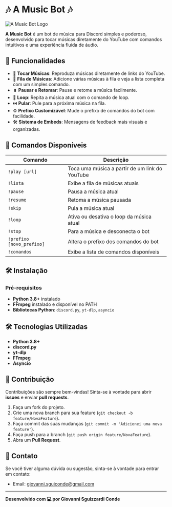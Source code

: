 # 🎶 A Music Bot 🎶
![A Music Bot Logo](https://github.com/user-attachments/assets/174db6c5-e71f-43cb-ae8a-153901de1452)

**A Music Bot** é um bot de música para Discord simples e poderoso, desenvolvido para tocar músicas diretamente do YouTube com comandos intuitivos e uma experiência fluida de áudio. 

## 🚀 Funcionalidades

- 🎵 **Tocar Músicas**: Reproduza músicas diretamente de links do YouTube.
- 📜 **Fila de Músicas**: Adicione várias músicas à fila e veja a lista completa com um simples comando.
- ⏸️ **Pausar e Retomar**: Pause e retome a música facilmente.
- 🔄 **Loop**: Repita a música atual com o comando de loop.
- ⏭️ **Pular**: Pule para a próxima música na fila.
- ⚙️ **Prefixo Customizável**: Mude o prefixo de comandos do bot com facilidade.
- 🛠️ **Sistema de Embeds**: Mensagens de feedback mais visuais e organizadas.

## 📄 Comandos Disponíveis

| Comando                   | Descrição                                            |
|---------------------------|------------------------------------------------------|
| `!play [url]`              | Toca uma música a partir de um link do YouTube       |
| `!lista`                   | Exibe a fila de músicas atuais                      |
| `!pause`                   | Pausa a música atual                                |
| `!resume`                  | Retoma a música pausada                             |
| `!skip`                    | Pula a música atual                                 |
| `!loop`                    | Ativa ou desativa o loop da música atual            |
| `!stop`                    | Para a música e desconecta o bot                    |
| `!prefixo [novo_prefixo]`   | Altera o prefixo dos comandos do bot                |
| `!comandos`                | Exibe a lista de comandos disponíveis               |

## 🛠️ Instalação

### Pré-requisitos

- **Python 3.8+** instalado
- **FFmpeg** instalado e disponível no PATH
- **Bibliotecas Python**: `discord.py`, `yt-dlp`, `asyncio`

## 🛠️ Tecnologias Utilizadas

- **Python 3.8+**
- **discord.py**
- **yt-dlp**
- **FFmpeg**
- **Asyncio**

## 🤝 Contribuição

Contribuições são sempre bem-vindas! Sinta-se à vontade para abrir **issues** e enviar **pull requests**.

1. Faça um fork do projeto.
2. Crie uma nova branch para sua feature (`git checkout -b feature/NovaFeature`).
3. Faça commit das suas mudanças (`git commit -m 'Adicionei uma nova feature'`).
4. Faça push para a branch (`git push origin feature/NovaFeature`).
5. Abra um **Pull Request**.

## 💬 Contato

Se você tiver alguma dúvida ou sugestão, sinta-se à vontade para entrar em contato:
- Email: [giovanni.sguiconde@gmail.com](mailto:giovanni.sguiconde@gmail.com)

---

**Desenvolvido com 💻 por Giovanni Sguizzardi Conde**
